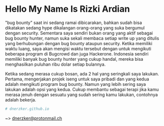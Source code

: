 # Hello My Name Is Rizki Ardian

"bug bounty" saat ini sedang ramai dibicarakan, bahkan sudah bisa dikatakan sedang hype dikalangan orang-orang yang suka bergumul dengan security. Sementara saya sendiri bukan orang yang aktif sebagai bug bounty hunter, namun suka sekali membaca setiap write up yang ditulis yang berhubungan dengan bug bounty ataupun security. Ketika memiliki waktu luang, saya akan mengisi waktu tersebut dengan untuk mengikuti beberapa program di Bugcrowd dan juga Hackerone. Indonesia sendiri memiliki banyak bug bounty hunter yang cukup handal, mereka bisa menghasilkan puluhan ribu dolar setiap bulannya.

Ketika sedang merasa cukup bosan, ada 2 hal yang seringkali saya lakukan. Pertama, mengerjakan projek iseng untuk saya pribadi dan yang kedua adalah mengikuti program bug bounty. Namun yang lebih sering saya lakukan adalah opsi yang kedua. Cukup membantu sebagai terapi jika kamu merasa jenuh dengan sesuatu yang sudah sering kamu lakukan, contohnya adalah bekerja.

```bash
# dnerzker.github.io
```
~> dnerzker@protonmail.ch

